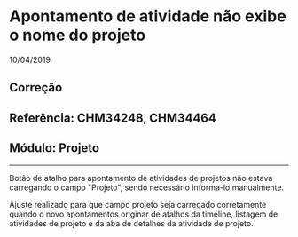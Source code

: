 # Apontamento de atividade não exibe o nome do projeto
10/04/2019
## Correção
## Referência: CHM34248, CHM34464
## Módulo: Projeto
***

Botão de atalho para apontamento de atividades de projetos não estava carregando o campo "Projeto", sendo necessário informa-lo manualmente.

Ajuste realizado para que campo projeto seja carregado corretamente quando o novo apontamentos originar de atalhos da timeline, listagem de atividades de projeto e da aba de detalhes da atividade de projeto.